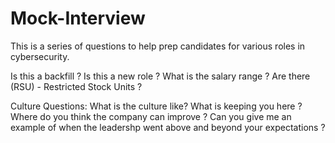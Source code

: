 # Mock-Interview

This is a series of questions to help prep candidates for various roles in cybersecurity.


Is this a backfill ?  Is this a new role ?
What is the salary range ?
Are there (RSU) - Restricted Stock Units ?


Culture Questions:
What is the culture like?
What is keeping you here ?
Where do you think the company can improve ?
Can you give me an example of when the leadershp went above and beyond your expectations ?
